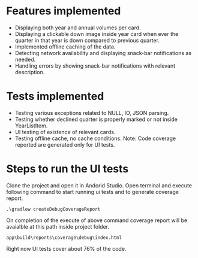 # Features implemented

* Displaying both year and annual volumes per card.
* Displaying a clickable down image inside year card when ever the quarter in that year is down compared to previous quarter.
* Implemented offline caching of the data.
* Detecting network availability and displaying snack-bar notifications as needed.
* Handling errors by showing snack-bar notifications with relevant description.

# Tests implemented
* Testing various exceptions related to NULL, IO, JSON parsing.
* Testing whether declined quarter is properly marked or not inside YearListItem.
* UI testing of existence of relevant cards.
* Testing offline cache, no cache conditions.
Note: Code coverage reported are generated only for UI tests.

# Steps to run the UI tests
Clone the project and open it in Andorid Studio.
Open terminal and execute following command to start running ui tests and to generate coverage report.

    .\gradlew createDebugCoverageReport

On completion of the execute of above command coverage report will be avaialble at this path inside project folder.

    app\build\reports\coverage\debug\index.html

Right now UI tests cover about 76% of the code.
